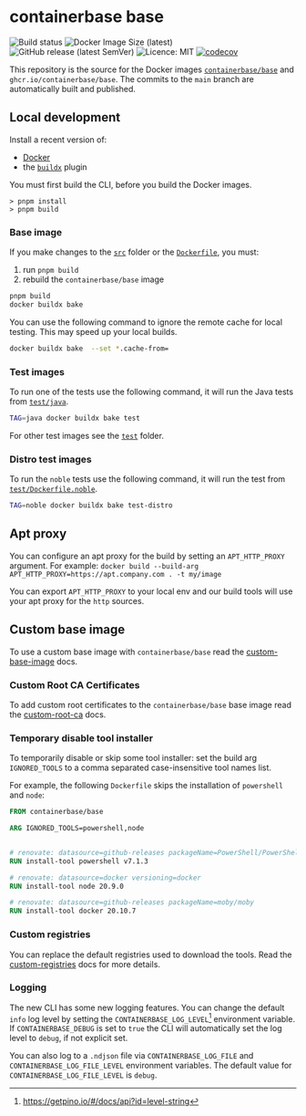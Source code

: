 # containerbase base

![Build status](https://github.com/containerbase/base/actions/workflows/build-push.yml/badge.svg)
![Docker Image Size (latest)](https://img.shields.io/docker/image-size/containerbase/base/latest)
![GitHub release (latest SemVer)](https://img.shields.io/github/v/release/containerbase/base)
![Licence: MIT](https://img.shields.io/github/license/containerbase/base)
[![codecov](https://codecov.io/gh/containerbase/base/branch/main/graph/badge.svg?token=GYS2ZZAXDP)](https://codecov.io/gh/containerbase/base)

This repository is the source for the Docker images [`containerbase/base`](https://hub.docker.com/r/containerbase/base) and `ghcr.io/containerbase/base`.
The commits to the `main` branch are automatically built and published.

## Local development

Install a recent version of:

- [Docker](https://www.docker.com)
- the [`buildx`](https://github.com/docker/buildx) plugin

You must first build the CLI, before you build the Docker images.

```console
> pnpm install
> pnpm build
```

### Base image

If you make changes to the [`src`](./src/) folder or the [`Dockerfile`](./Dockerfile), you must:

1. run `pnpm build`
1. rebuild the `containerbase/base` image

```sh
pnpm build
docker buildx bake
```

You can use the following command to ignore the remote cache for local testing.
This may speed up your local builds.

```sh
docker buildx bake  --set *.cache-from=
```

### Test images

To run one of the tests use the following command, it will run the Java tests from [`test/java`](./test/java/).

```sh
TAG=java docker buildx bake test
```

For other test images see the [`test`](./test/) folder.

### Distro test images

To run the `noble` tests use the following command, it will run the test from [`test/Dockerfile.noble`](./test/Dockerfile.noble).

```sh
TAG=noble docker buildx bake test-distro
```

## Apt proxy

You can configure an apt proxy for the build by setting an `APT_HTTP_PROXY` argument.
For example: `docker build --build-arg APT_HTTP_PROXY=https://apt.company.com . -t my/image`

You can export `APT_HTTP_PROXY` to your local env and our build tools will use your apt proxy for the `http` sources.

## Custom base image

To use a custom base image with `containerbase/base` read the [custom-base-image](./docs/custom-base-image.md) docs.

### Custom Root CA Certificates

To add custom root certificates to the `containerbase/base` base image read the [custom-root-ca](./docs/custom-root-ca.md) docs.

### Temporary disable tool installer

To temporarily disable or skip some tool installer: set the build arg `IGNORED_TOOLS` to a comma separated case-insensitive tool names list.

For example, the following `Dockerfile` skips the installation of `powershell` and `node`:

```Dockerfile
FROM containerbase/base

ARG IGNORED_TOOLS=powershell,node


# renovate: datasource=github-releases packageName=PowerShell/PowerShell
RUN install-tool powershell v7.1.3

# renovate: datasource=docker versioning=docker
RUN install-tool node 20.9.0

# renovate: datasource=github-releases packageName=moby/moby
RUN install-tool docker 20.10.7
```

### Custom registries

You can replace the default registries used to download the tools.
Read the [custom-registries](./docs/custom-registries.md) docs for more details.

### Logging

The new CLI has some new logging features.
You can change the default `info` log level by setting the `CONTAINERBASE_LOG_LEVEL`[^1] environment variable.
If `CONTAINERBASE_DEBUG` is set to `true` the CLI will automatically set the log level to `debug`, if not explicit set.

You can also log to a `.ndjson` file via `CONTAINERBASE_LOG_FILE` and `CONTAINERBASE_LOG_FILE_LEVEL` environment variables.
The default value for `CONTAINERBASE_LOG_FILE_LEVEL` is `debug`.

[^1]: <https://getpino.io/#/docs/api?id=level-string>
